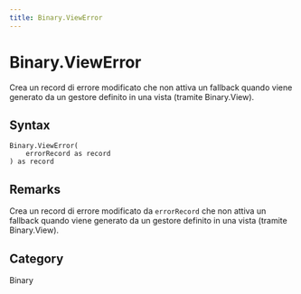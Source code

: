 ```yaml
---
title: Binary.ViewError
---
```


# Binary.ViewError


Crea un record di errore modificato che non attiva un fallback quando viene generato da un gestore definito in una vista (tramite Binary.View).


## Syntax

```powerquery
Binary.ViewError(
    errorRecord as record
) as record
```


## Remarks

Crea un record di errore modificato da <code>errorRecord</code> che non attiva un fallback quando viene generato da un gestore definito in una vista (tramite Binary.View).



## Category
Binary
